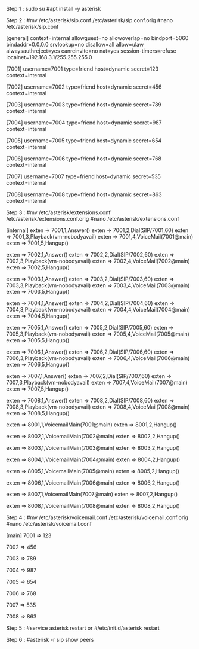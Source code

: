 Step 1 :
sudo su
#apt install -y asterisk

Step 2 :
#mv /etc/asterisk/sip.conf /etc/asterisk/sip.conf.orig
#nano /etc/asterisk/sip.conf

[general]
context=internal
allowguest=no
allowoverlap=no
bindport=5060
bindaddr=0.0.0.0
srvlookup=no
disallow=all
allow=ulaw
alwaysauthreject=yes
canreinvite=no
nat=yes
session-timers=refuse
localnet=192.168.3.1/255.255.255.0

[7001]
username=7001
type=friend
host=dynamic
secret=123
context=internal

[7002]
username=7002
type=friend
host=dynamic
secret=456
context=internal

[7003]
username=7003
type=friend
host=dynamic
secret=789
context=internal

[7004]
username=7004
type=friend
host=dynamic
secret=987
context=internal

[7005]
username=7005
type=friend
host=dynamic
secret=654
context=internal

[7006]
username=7006
type=friend
host=dynamic
secret=768
context=internal

[7007]
username=7007
type=friend
host=dynamic
secret=535
context=internal

[7008]
username=7008
type=friend
host=dynamic
secret=863
context=internal

Step 3 :
#mv /etc/asterisk/extensions.conf /etc/asterisk/extensions.conf.orig
#nano /etc/asterisk/extensions.conf

[internal]
exten => 7001,1,Answer()
exten => 7001,2,Dial(SIP/7001,60)
exten => 7001,3,Playback(vm-nobodyavail)
exten => 7001,4,VoiceMail(7001@main)
exten => 7001,5,Hangup()

exten => 7002,1,Answer()
exten => 7002,2,Dial(SIP/7002,60)
exten => 7002,3,Playback(vm-nobodyavail)
exten => 7002,4,VoiceMail(7002@main)
exten => 7002,5,Hangup()

exten => 7003,1,Answer()
exten => 7003,2,Dial(SIP/7003,60)
exten => 7003,3,Playback(vm-nobodyavail)
exten => 7003,4,VoiceMail(7003@main)
exten => 7003,5,Hangup()

exten => 7004,1,Answer()
exten => 7004,2,Dial(SIP/7004,60)
exten => 7004,3,Playback(vm-nobodyavail)
exten => 7004,4,VoiceMail(7004@main)
exten => 7004,5,Hangup()

exten => 7005,1,Answer()
exten => 7005,2,Dial(SIP/7005,60)
exten => 7005,3,Playback(vm-nobodyavail)
exten => 7005,4,VoiceMail(7005@main)
exten => 7005,5,Hangup()

exten => 7006,1,Answer()
exten => 7006,2,Dial(SIP/7006,60)
exten => 7006,3,Playback(vm-nobodyavail)
exten => 7006,4,VoiceMail(7006@main)
exten => 7006,5,Hangup()

exten => 7007,1,Answer()
exten => 7007,2,Dial(SIP/7007,60)
exten => 7007,3,Playback(vm-nobodyavail)
exten => 7007,4,VoiceMail(7007@main)
exten => 7007,5,Hangup()

exten => 7008,1,Answer()
exten => 7008,2,Dial(SIP/7008,60)
exten => 7008,3,Playback(vm-nobodyavail)
exten => 7008,4,VoiceMail(7008@main)
exten => 7008,5,Hangup()

exten => 8001,1,VoicemailMain(7001@main)
exten => 8001,2,Hangup()

exten => 8002,1,VoicemailMain(7002@main)
exten => 8002,2,Hangup()

exten => 8003,1,VoicemailMain(7003@main)
exten => 8003,2,Hangup()

exten => 8004,1,VoicemailMain(7004@main)
exten => 8004,2,Hangup()

exten => 8005,1,VoicemailMain(7005@main)
exten => 8005,2,Hangup()

exten => 8006,1,VoicemailMain(7006@main)
exten => 8006,2,Hangup()

exten => 8007,1,VoicemailMain(7007@main)
exten => 8007,2,Hangup()

exten => 8008,1,VoicemailMain(7008@main)
exten => 8008,2,Hangup()

Step 4 :
#mv /etc/asterisk/voicemail.conf /etc/asterisk/voicemail.conf.orig
#nano /etc/asterisk/voicemail.conf

[main]
7001 => 123

7002 => 456

7003 => 789

7004 => 987

7005 => 654

7006 => 768

7007 => 535

7008 => 863

Step 5 :
#service asterisk restart
or
#/etc/init.d/asterisk restart

Step 6 :
#asterisk -r
sip show peers
